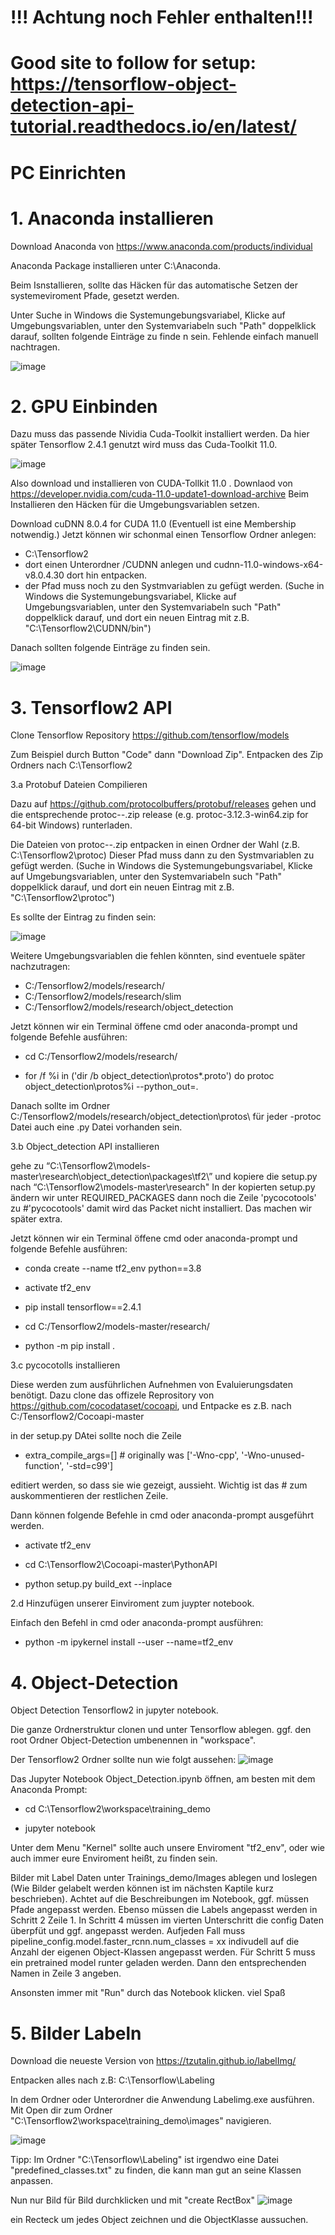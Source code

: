 # !!! Achtung noch Fehler enthalten!!!
# Good site to follow for setup: https://tensorflow-object-detection-api-tutorial.readthedocs.io/en/latest/
# PC Einrichten
# 1. Anaconda installieren

Download Anaconda von https://www.anaconda.com/products/individual

Anaconda Package installieren unter C:\Anaconda.

Beim Isnstallieren, sollte das Häcken für das automatische Setzen der systemeviroment Pfade, gesetzt werden.

Unter Suche in Windows die Systemungebungsvariabel, Klicke auf Umgebungsvariablen, unter den Systemvariabeln such "Path" doppelklick darauf, sollten folgende Einträge zu finde n sein. Fehlende einfach manuell nachtragen.

![image](https://user-images.githubusercontent.com/84871742/120812007-e1b73a00-c54c-11eb-8184-27be9191347a.png)


# 2. GPU Einbinden
Dazu muss das passende Nividia Cuda-Toolkit installiert werden. Da hier später Tensorflow 2.4.1 genutzt wird muss das Cuda-Toolkit 11.0.

![image](https://user-images.githubusercontent.com/84871742/120808852-c72f9180-c549-11eb-8972-de28324aa56a.png)


Also download und installieren von CUDA-Tollkit 11.0 . Downlaod von https://developer.nvidia.com/cuda-11.0-update1-download-archive
Beim Installieren den Häcken für die Umgebungsvariablen setzen.

Download cuDNN 8.0.4 for CUDA 11.0 (Eventuell ist eine Membership notwendig.)
Jetzt können wir schonmal einen Tensorflow Ordner anlegen:

- C:\Tensorflow2
- dort einen Unterordner /CUDNN  anlegen und cudnn-11.0-windows-x64-v8.0.4.30  dort hin entpacken.
- der Pfad muss noch zu den Systmvariablen zu gefügt werden. (Suche in Windows die Systemungebungsvariabel, Klicke auf Umgebungsvariablen, unter den Systemvariabeln such "Path" doppelklick darauf, und dort ein neuen Eintrag mit z.B. "C:\Tensorflow2\CUDNN/bin")

Danach sollten folgende Einträge zu finden sein.

![image](https://user-images.githubusercontent.com/84871742/120811715-92710980-c54c-11eb-9575-4cf58be77133.png)


# 3. Tensorflow2 API

Clone Tensorflow Repository  https://github.com/tensorflow/models

Zum Beispiel durch Button "Code" dann "Download Zip".
Entpacken des Zip Ordners nach C:\Tensorflow2

3.a Protobuf Dateien Compilieren

Dazu auf https://github.com/protocolbuffers/protobuf/releases gehen und die entsprechende protoc-*-*.zip release (e.g. protoc-3.12.3-win64.zip for 64-bit Windows) runterladen.

Die Dateien von protoc-*-*.zip  entpacken in einen Ordner der Wahl (z.B. C:\Tensorflow2\protoc)
Dieser Pfad muss dann zu den Systmvariablen zu gefügt werden. (Suche in Windows die Systemungebungsvariabel, Klicke auf Umgebungsvariablen, unter den Systemvariabeln such "Path" doppelklick darauf, und dort ein neuen Eintrag mit z.B. "C:\Tensorflow2\protoc")

Es sollte der Eintrag zu finden sein:

![image](https://user-images.githubusercontent.com/84871742/120811826-b46a8c00-c54c-11eb-9b88-338ecf18a53a.png)

Weitere Umgebungsvariablen die fehlen könnten, sind eventuele später nachzutragen:
- C:/Tensorflow2/models/research/
- C:/Tensorflow2/models/research/slim
- C:/Tensorflow2/models/research/object_detection

Jetzt können wir ein Terminal öffene cmd oder anaconda-prompt und folgende Befehle ausführen:

- cd C:/Tensorflow2/models/research/

- for /f %i in ('dir /b object_detection\protos\*.proto') do protoc object_detection\protos\%i --python_out=.

Danach sollte im Ordner C:/Tensorflow2/models/research/object_detection\protos\   für jeder -protoc Datei  auch eine .py Datei vorhanden sein.

3.b Object_detection API installieren

gehe zu “C:\Tensorflow2\models-master\research\object_detection\packages\tf2\”   und kopiere die setup.py  nach “C:\Tensorflow2\models-master\research\"
In der kopierten setup.py ändern wir unter REQUIRED_PACKAGES dann noch die Zeile  'pycocotools'  zu #'pycocotools'  damit wird das Packet nicht installiert. Das machen wir später extra.

Jetzt können wir ein Terminal öffene cmd oder anaconda-prompt und folgende Befehle ausführen:

- conda create --name tf2_env python==3.8

- activate tf2_env

- pip install tensorflow==2.4.1

- cd C:/Tensorflow2/models-master/research/

- python -m pip install .


3.c pycocotolls installieren

Diese werden zum ausführlichen Aufnehmen von Evaluierungsdaten benötigt.
Dazu clone das offizele Reprository von https://github.com/cocodataset/cocoapi,  und Entpacke es z.B. nach C:/Tensorflow2/Cocoapi-master

in der setup.py DAtei sollte noch die Zeile 
 - extra_compile_args=[] # originally was ['-Wno-cpp', '-Wno-unused-function', '-std=c99']

editiert werden, so dass sie wie gezeigt, aussieht. Wichtig ist das # zum auskommentieren der restlichen Zeile.

Dann können folgende Befehle in cmd oder anaconda-prompt ausgeführt werden.

- activate tf2_env

- cd C:\Tensorflow2\Cocoapi-master\PythonAPI

- python setup.py build_ext --inplace

2.d Hinzufügen unserer Einviroment zum juypter notebook.

Einfach den Befehl in cmd oder anaconda-prompt ausführen:

- python -m ipykernel install --user --name=tf2_env

# 4. Object-Detection
Object Detection Tensorflow2 in jupyter notebook.

Die ganze Ordnerstruktur clonen und unter Tensorflow ablegen. ggf. den root Ordner Object-Detection umbenennen in "workspace".

Der Tensorflow2 Ordner sollte nun wie folgt aussehen:
![image](https://user-images.githubusercontent.com/84871742/120813189-f516d500-c54d-11eb-8487-50f1719ff142.png)


Das Jupyter Notebook  Object_Detection.ipynb   öffnen, am besten mit dem Anaconda Prompt:

- cd C:\Tensorflow2\workspace\training_demo

- jupyter notebook

Unter dem Menu "Kernel" sollte auch unsere Enviroment "tf2_env", oder wie auch immer eure Enviroment heißt, zu finden sein. 

Bilder mit Label Daten unter Trainings_demo/Images  ablegen und loslegen (Wie Bilder gelabelt werden können ist im nächsten Kaptile kurz beschrieben). Achtet auf die Beschreibungen im Notebook, ggf. müssen Pfade angepasst werden.
Ebenso müssen die Labels angepasst werden in Schritt 2  Zeile 1.
In Schritt 4     müssen im vierten Unterschritt die config Daten überpfüt und ggf. angepasst werden. Aufjeden Fall muss pipeline_config.model.faster_rcnn.num_classes = xx  indivudell auf die  Anzahl der eigenen Object-Klassen angepasst werden. 
Für Schritt 5  muss ein pretrained model runter geladen werden. Dann den entsprechenden Namen in Zeile 3 angeben.

Ansonsten immer mit "Run" durch das Notebook klicken.
viel Spaß

# 5. Bilder Labeln
Download die neueste Version von https://tzutalin.github.io/labelImg/

Entpacken alles nach z.B: C:\Tensorflow\Labeling

In dem Ordner oder Unterordner die Anwendung Labelimg.exe ausführen.
Mit Open dir zum  Ordner  "C:\Tensorflow2\workspace\training_demo\images" navigieren.

![image](https://user-images.githubusercontent.com/84871742/120816030-ac145000-c550-11eb-8cdb-24e121409835.png)


Tipp: Im Ordner  "C:\Tensorflow\Labeling"  ist irgendwo eine Datei "predefined_classes.txt" zu finden, die kann man gut an seine Klassen anpassen. 

Nun nur Bild für Bild durchklicken und mit "create RectBox"  ![image](https://user-images.githubusercontent.com/84871742/120815690-5b045c00-c550-11eb-8276-af7702ca5ab8.png)

ein Recteck um jedes Object zeichnen und die ObjectKlasse aussuchen.



